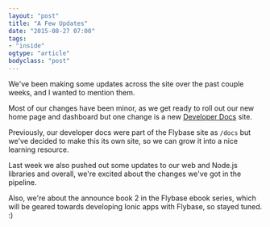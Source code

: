 ```yaml
---
layout: "post"
title: "A Few Updates"
date: "2015-08-27 07:00"
tags: 
- "inside"
ogtype: "article"
bodyclass: "post"
---
```


We've been making some updates across the site over the past couple weeks, and I wanted to mention them.

Most of our changes have been minor, as we get ready to roll out our new home page and dashboard but one change is a new [Developer Docs](http://docs.flybase.io/) site.

Previously, our developer docs were part of the Flybase site as `/docs` but we've decided to make this its own site, so we can grow it into a nice learning resource.

Last week we also pushed out some updates to our web and Node.js libraries and overall, we're excited about the changes we've got in the pipeline.

Also, we're about the announce book 2 in the Flybase ebook series, which will be geared towards developing Ionic apps with Flybase, so stayed tuned. :)